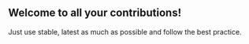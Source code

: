 ## Welcome to all your contributions!

Just use stable, latest as much as possible and follow the best practice.
